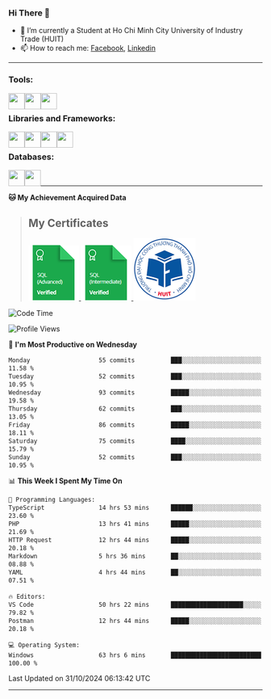 <!--### <p>Hi There ! <img src="https://media.giphy.com/media/hvRJCLFzcasrR4ia7z/giphy.gif" width="25"></p>-->
<!-- [![Typing SVG](https://readme-typing-svg.herokuapp.com/?font=Roboto&color=016EEA&size=60&center=true&vCenter=true&width=900&height=100&lines=Hi+there!+%F0%9F%91%8B;I'm+Nguyễn+Hữu+Đại;I'm+a+Backend+Engineer.;Nice+to+Meet+You+!!!...)](https://github.com/dainguyen1809) -->

### Hi There 👋

- 🏫 I’m currently a Student at Ho Chi Minh City University of Industry Trade (HUIT) 
- 📫 How to reach me: [Facebook], [Linkedin]
<!-- - 🫀 Hobby: I love to see the scenery and flowers 🌸 -->
---

### Tools:
<img align='left' height="32" width="32" src="https://cdn.jsdelivr.net/npm/simple-icons@4.8.0/icons/visualstudiocode.svg" />
<img align='left' height="32" width="32" src="https://cdn.jsdelivr.net/npm/simple-icons@4.8.0/icons/postman.svg" />
 <img align='left' height="32" width="32" src="https://cdn.jsdelivr.net/npm/simple-icons@4.8.0/icons/docker.svg" /> 
<!-- <img align='left' height="32" width="32" src="https://cdn.jsdelivr.net/npm/simple-icons@4.8.0/icons/jenkins.svg" /> -->
<br>

### Libraries and Frameworks:

<img align='left' height="32" width="32" src="https://cdn.jsdelivr.net/npm/simple-icons@4.8.0/icons/dot-net.svg" />
<img align='left' height="32" width="32" src="https://cdn.jsdelivr.net/npm/simple-icons@4.8.0/icons/laravel.svg" />
<!-- <img align='left' height="32" width="32" src="https://cdn.jsdelivr.net/npm/simple-icons@4.8.0/icons/express.svg" /> -->
<img align='left' height="32" width="32" src="https://cdn.jsdelivr.net/npm/simple-icons@4.8.0/icons/react.svg" />
<img align='left' height="32" width="32" src="https://cdn.jsdelivr.net/npm/simple-icons@4.8.0/icons/jquery.svg" />
<br>

### Databases:

<img align='left' height="32" width="32" src="https://cdn.jsdelivr.net/npm/simple-icons@4.8.0/icons/mysql.svg" />
<img align='left' height="32" width="32" src="https://cdn.jsdelivr.net/npm/simple-icons@4.8.0/icons/mongodb.svg" />
<br>

<!--
### Github Stats
![Top Langs](https://github-readme-stats.vercel.app/api/top-langs/?username=dainguyen1809&theme=onedark&show&hide=html,scss,CSS,hack,vue,blade)
![Anurag's GitHub stats](https://github-readme-stats.vercel.app/api?username=dainguyen1809&theme=nightowl&show_icons=true&hide=contribs,stars)
 >![Top Langs](https://github-readme-stats.vercel.app/api/top-langs/?username=dainguyen1809&hide_progress=true) -->
---
**🐱 My Achievement Acquired Data** 
>## My Certificates
>
><a href="Skills%20Certification/sql_advanced%20certificate.png">
>    <img src="Skills Certification/sql_advanced_skill.png" alt="sql advanced skill"/>
></a>
><a href="Skills%20Certification/sql_intermediate certificate.png">
>    <img src="Skills Certification/sql_intermediate_skill.png" alt="sql intermediate skill"/>
></a>
><a href="Skills%20Certification/huit_certificate certificate.jpg">
>    <img src="Skills Certification/huit_certificate_skill.png" alt="huit certificate skill"/>
></a>

<!--
---

| Projects | Coding Time |
| ------ | ------ |
| [![Readme Card](https://github-readme-stats.vercel.app/api/pin/?username=dainguyen1809&repo=ecommerce_laravel)](https://github.com/dainguyen1809/ecommerce_laravel) | [![wakatime](https://wakatime.com/badge/user/837e5b37-e1f2-4100-8f8f-81c9100a52aa/project/b6b7bb99-34e3-460a-b91c-f1137b0ff2ca.svg)](https://wakatime.com/badge/user/837e5b37-e1f2-4100-8f8f-81c9100a52aa/project/b6b7bb99-34e3-460a-b91c-f1137b0ff2ca) |
-->

<!--START_SECTION:waka-->
![Code Time](http://img.shields.io/badge/Code%20Time-3%2C239%20hrs%2010%20mins-blue)

![Profile Views](http://img.shields.io/badge/Profile%20Views-61-blue)

📅 **I'm Most Productive on Wednesday** 

```text
Monday                   55 commits          ███░░░░░░░░░░░░░░░░░░░░░░   11.58 % 
Tuesday                  52 commits          ███░░░░░░░░░░░░░░░░░░░░░░   10.95 % 
Wednesday                93 commits          █████░░░░░░░░░░░░░░░░░░░░   19.58 % 
Thursday                 62 commits          ███░░░░░░░░░░░░░░░░░░░░░░   13.05 % 
Friday                   86 commits          █████░░░░░░░░░░░░░░░░░░░░   18.11 % 
Saturday                 75 commits          ████░░░░░░░░░░░░░░░░░░░░░   15.79 % 
Sunday                   52 commits          ███░░░░░░░░░░░░░░░░░░░░░░   10.95 % 
```


📊 **This Week I Spent My Time On** 

```text
💬 Programming Languages: 
TypeScript               14 hrs 53 mins      ██████░░░░░░░░░░░░░░░░░░░   23.60 % 
PHP                      13 hrs 41 mins      █████░░░░░░░░░░░░░░░░░░░░   21.69 % 
HTTP Request             12 hrs 44 mins      █████░░░░░░░░░░░░░░░░░░░░   20.18 % 
Markdown                 5 hrs 36 mins       ██░░░░░░░░░░░░░░░░░░░░░░░   08.88 % 
YAML                     4 hrs 44 mins       ██░░░░░░░░░░░░░░░░░░░░░░░   07.51 % 

🔥 Editors: 
VS Code                  50 hrs 22 mins      ████████████████████░░░░░   79.82 % 
Postman                  12 hrs 44 mins      █████░░░░░░░░░░░░░░░░░░░░   20.18 % 

💻 Operating System: 
Windows                  63 hrs 6 mins       █████████████████████████   100.00 % 
```


 Last Updated on 31/10/2024 06:13:42 UTC
<!--END_SECTION:waka-->
---
[Instagram]: https://www.instagram.com/dainguyen.dhn/
[Facebook]: https://www.facebook.com/dainguyen.dhn/
[Linkedin]: https://www.linkedin.com/in/dainguyen1809/
